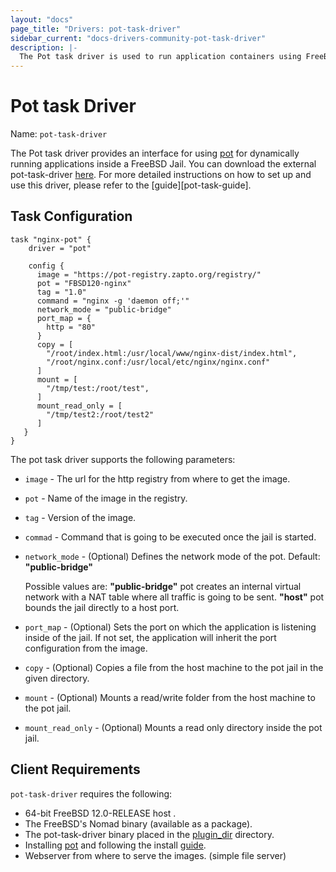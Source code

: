```yaml
---
layout: "docs"
page_title: "Drivers: pot-task-driver"
sidebar_current: "docs-drivers-community-pot-task-driver"
description: |-
  The Pot task driver is used to run application containers using FreeBSD pot.
---
```


# Pot task Driver

Name: `pot-task-driver`

The Pot task driver provides an interface for using [pot][pot-github-repo] for dynamically running applications inside a FreeBSD Jail. 
You can download the external pot-task-driver [here][pot-task-driver]. For more detailed instructions on how to set up and use this driver, please refer to the [guide][pot-task-guide].

## Task Configuration

```hcl
task "nginx-pot" {
    driver = "pot"

    config {
      image = "https://pot-registry.zapto.org/registry/"
      pot = "FBSD120-nginx"
      tag = "1.0"
      command = "nginx -g 'daemon off;'"
      network_mode = "public-bridge" 
      port_map = {
        http = "80"
      }
      copy = [
        "/root/index.html:/usr/local/www/nginx-dist/index.html",
        "/root/nginx.conf:/usr/local/etc/nginx/nginx.conf"
      ]
      mount = [ 
        "/tmp/test:/root/test",  
      ]
      mount_read_only = [
        "/tmp/test2:/root/test2"
      ]
   }
}
```

The pot task driver supports the following parameters: 

* `image` - The url for the http registry from where to get the image.

* `pot` - Name of the image in the registry.

* `tag` - Version of the image.
 
* `commad` - Command that is going to be executed once the jail is started.

* `network_mode` - (Optional) Defines the network mode of the pot. Default: **"public-bridge"**

  Possible values are:
  **"public-bridge"**  pot creates an internal virtual network with a NAT table where all traffic is going to be sent.
  **"host"** pot bounds the jail directly to a host port.

* `port_map` - (Optional) Sets the port on which the application is listening inside of the jail. If not set, the application will inherit the port configuration from the image.

* `copy` - (Optional) Copies a file from the host machine to the pot jail in the given directory.

* `mount` - (Optional) Mounts a read/write folder from the host machine to the pot jail.

* `mount_read_only` - (Optional) Mounts a read only directory inside the pot jail.

## Client Requirements

`pot-task-driver` requires the following:

* 64-bit FreeBSD 12.0-RELEASE host .
* The FreeBSD's Nomad binary (available as a package).
* The pot-task-driver binary placed in the [plugin_dir][plugin_dir] directory. 
* Installing [pot][pot-github-repo] and following the install [guide][pot-install-guide].
* Webserver from where to serve the images. (simple file server)


[pot-task-driver]: https://github.com/trivago/pot-task-driver
[plugin_dir]: /docs/configuration/index.html#plugin_dir
[pot-github-repo]: https://github.com/pizzamig/pot
[pot-install-guide]: https://github.com/pizzamig/pot/blob/master/share/doc/pot/Installation.md
